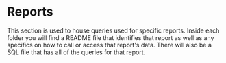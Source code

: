 # Reports

This section is used to house queries used for specific reports.
Inside each folder you will find a README file that identifies that report as well as any specifics on how to call or access that report's data.
There will also be a SQL file that has all of the queries for that report.